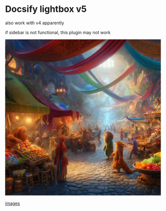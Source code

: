 # Docsify lightbox v5

also work with v4 apparently

if sidebar is not functional, this plugin may not work

![image](./images_gallery/medias/images_0.webp)

[images](./images_gallery/README.md)

